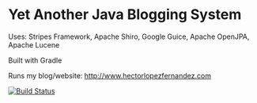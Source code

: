 Yet Another Java Blogging System
=====
Uses: Stripes Framework, Apache Shiro, Google Guice, Apache OpenJPA, Apache Lucene

Built with Gradle


Runs my blog/website: http://www.hectorlopezfernandez.com

[![Build Status](https://travis-ci.org/hectorlf/yajbs.svg?branch=master)](https://travis-ci.org/hectorlf/yajbs)
